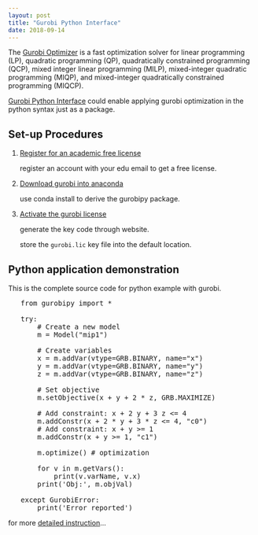 ```yaml
---
layout: post
title: "Gurobi Python Interface"
date: 2018-09-14
---
```

The [Gurobi Optimizer](http://www.gurobi.com/) is a fast optimization solver for linear programming (LP), quadratic programming (QP), quadratically constrained programming (QCP), mixed integer linear programming (MILP), mixed-integer quadratic programming (MIQP), and mixed-integer quadratically constrained programming (MIQCP).

[Gurobi Python Interface](http://www.gurobi.com/documentation/8.0/quickstart_mac/py_python_interface.html#section:Python) could enable applying gurobi optimization in the python syntax just as a package.



## Set-up Procedures

1. [Register for an academic free license](http://www.gurobi.com/downloads/licenses/license-center)
   
   register an account with your edu email to get a free license.

2. [Download gurobi into anaconda](http://www.gurobi.com/documentation/8.0/quickstart_mac/installing_the_anaconda_py.html)
   
   use conda install to derive the gurobipy package. 


3. [Activate the gurobi license](http://www.gurobi.com/documentation/8.0/quickstart_mac/retrieving_a_free_academic.html#subsection:academiclicense)

   generate the key code through website.

   store the `gurobi.lic` key file into the default location.



##  Python application demonstration
This is the complete source code for python example with gurobi. 

<pre class="prettyprint">
   from gurobipy import *

   try:
       # Create a new model
       m = Model("mip1")

       # Create variables
       x = m.addVar(vtype=GRB.BINARY, name="x")
       y = m.addVar(vtype=GRB.BINARY, name="y")
       z = m.addVar(vtype=GRB.BINARY, name="z")

       # Set objective
       m.setObjective(x + y + 2 * z, GRB.MAXIMIZE)
       
       # Add constraint: x + 2 y + 3 z <= 4
       m.addConstr(x + 2 * y + 3 * z <= 4, "c0")
       # Add constraint: x + y >= 1
       m.addConstr(x + y >= 1, "c1")
       
       m.optimize() # optimization
       
       for v in m.getVars():
           print(v.varName, v.x)
       print('Obj:', m.objVal)
       
   except GurobiError:
       print('Error reported')
</pre>

for more [detailed instruction](https://www.gurobi.com/documentation/8.0/quickstart_windows/py_example_mip1_py.html)...
